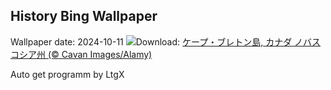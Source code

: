 ## History Bing Wallpaper
Wallpaper date: 2024-10-11
![](https://www.bing.com/th?id=OHR.CelticColours_JA-JP6953032126_UHD.jpg&w=1000)Download: [ケープ・ブレトン島, カナダ ノバスコシア州 (© Cavan Images/Alamy)](https://www.bing.com/th?id=OHR.CelticColours_JA-JP6953032126_UHD.jpg)

Auto get programm by LtgX
